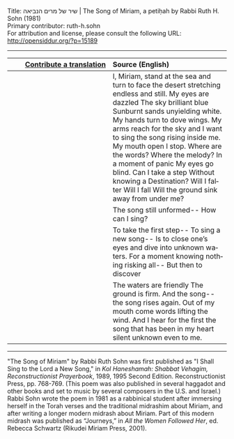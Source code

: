 <html>
<head></head>
<body>
Title: שיר של מרים הנביאה | The Song of Miriam, a petiḥah by Rabbi Ruth H. Sohn (1981)<br />
Primary contributor: ruth-h.sohn<br />
For attribution and license, please consult the following URL: <a href="http://opensiddur.org/?p=15189">http://opensiddur.org/?p=15189</a>
<p />
<hr />

<table style="margin-left: auto;margin-right: auto;" class="draggable">
<thead><tr><th id="x" style="text-align: right;"><a href="/contributing/upload/">Contribute a translation</a></th><th style="text-align: left;">Source (English)</th></tr></thead>
<tbody>
<tr>
<td style="vertical-align:top;" width="46%">
<div class="liturgy" lang="he">

</span></div></td>
 
<td width="53%"><div class="english" lang="en">
I, Miriam, stand at the sea
and turn
to face the desert
stretching endless and
still.
My eyes are dazzled
The sky brilliant blue
Sunburnt sands unyielding white.
My hands turn to dove wings.
My arms
reach
for the sky
and I want to sing
the song rising inside me.
My mouth open
I stop.
Where are the words?
Where the melody?
In a moment of panic
My eyes go blind.
Can I take a step
Without knowing a
Destination?
Will I falter
Will I fall
Will the ground sink away from under me?
</div></td></tr>


<tr><td style="vertical-align:top;" width="46%">
<div class="liturgy" lang="he">

</span></div></td>
 
<td width="53%"><div class="english" lang="en">
The song still unformed--
How can I sing?
</div></td></tr>


<tr><td style="vertical-align:top;" width="46%">
<div class="liturgy" lang="he">

</span></div></td>
 
<td width="53%"><div class="english" lang="en">
To take the first step--
To sing a new song--
Is to close one’s eyes
and dive
into unknown waters.
For a moment knowing nothing risking all--
But then to discover
</div></td></tr>


<tr><td style="vertical-align:top;" width="46%">
<div class="liturgy" lang="he">

</span></div></td>
 
<td width="53%"><div class="english" lang="en">
The waters are friendly
The ground is firm.
And the song--
the song rises again.
Out of my mouth
come words lifting the wind.
And I hear
for the first
the song
that has been in my heart
silent
unknown
even to me.
</div></td></tr>
</tbody></table>

<hr />

"The Song of Miriam" by Rabbi Ruth Sohn was first published as "I Shall Sing to the Lord a New Song," in <em>Kol Haneshamah: Shabbat Vehagim, Reconstructionist Prayerbook</em>, 1989, 1995 Second Edition. Reconstructionist Press, pp. 768-769. (This poem was also published in several haggadot and other books and set to music by several composers in the U.S. and Israel.) Rabbi Sohn wrote the poem in 1981 as a rabbinical student after immersing herself in the Torah verses and the traditional midrashim about Miriam, and after writing a longer modern midrash about Miriam. Part of this modern midrash was published as “Journeys,” in <em>All the Women Followed Her</em>, ed. Rebecca Schwartz (Rikudei Miriam Press, 2001).
</body>
</html>